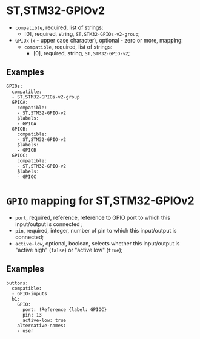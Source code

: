 ST,STM32-GPIOv2
===============

- `compatible`, required, list of strings:
  - [0], required, string, `ST,STM32-GPIOs-v2-group`;
- `GPIOx` (`x` - upper case character), optional - zero or more, mapping:
  - `compatible`, required, list of strings:
    - [0], required, string, `ST,STM32-GPIO-v2`;

Examples
--------

```
GPIOs:
  compatible:
  - ST,STM32-GPIOs-v2-group
  GPIOA:
    compatible:
    - ST,STM32-GPIO-v2
    $labels:
    - GPIOA
  GPIOB:
    compatible:
    - ST,STM32-GPIO-v2
    $labels:
    - GPIOB
  GPIOC:
    compatible:
    - ST,STM32-GPIO-v2
    $labels:
    - GPIOC
```

`GPIO` mapping for ST,STM32-GPIOv2
==================================

- `port`, required, reference, reference to GPIO port to which this input/output is connected ;
- `pin`, required, integer, number of pin to which this input/output is connected;
- `active-low`, optional, boolean, selects whether this input/output is "active high" (`false`) or "active low"
(`true`);

Examples
--------

```
buttons:
  compatible:
  - GPIO-inputs
  b1:
    GPIO:
      port: !Reference {label: GPIOC}
      pin: 13
      active-low: true
    alternative-names:
    - user
```
